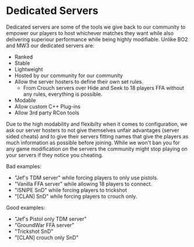 # Dedicated Servers

Dedicated servers are some of the tools we give back to our community to empower our players to host whichever matches they want while also delivering superiour performance while being highly modifiable.
Unlike BO2 and MW3 our dedicated servers are:

* Ranked
* Stable
* Lightweight
* Hosted by our community for our community
* Allow the server hosters to define their own set rules.
  * From Crouch servers over Hide and Seek to 18 players FFA without any rules, everything is possible.
* Modable
* Allow custom C++ Plug-ins
* Allow 3rd party RCon tools

Due to the high modability and flexibilty when it comes to configuration, we ask our server hosters to not give themselves unfair advantages (server sided cheats) and to give their servers fitting names that give the players as much information as possible before joining.
While we won't ban you for any game modification on the servers the community might stop playing on your servers if they notice you cheating.

Bad examples:

* "Jef's TDM server" while forcing players to only use pistols.
* "Vanilla FFA server" while allowing 18 players to connect.
* "iSNIPE SnD" while forcing players to trickshot
* "[CLAN] SnD" while forcing players to crouch only.

Good examples:

* "Jef's Pistol only TDM server"
* "GroundWar FFA server"
* "Trickshot SnD"
* "[CLAN] crouch only SnD"
